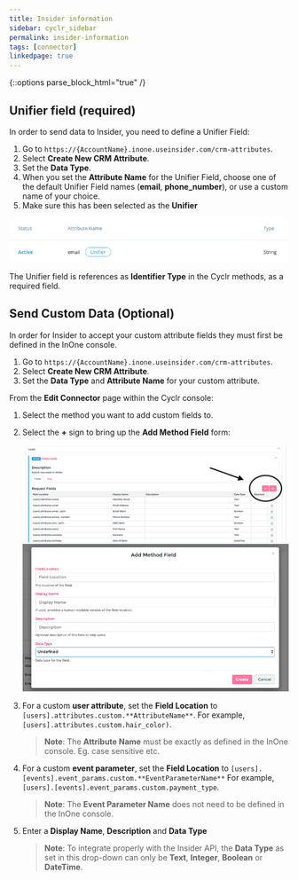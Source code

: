 ```yaml
---
title: Insider information
sidebar: cyclr_sidebar
permalink: insider-information
tags: [connector]
linkedpage: true
---
```

{::options parse_block_html="true" /}

<section class="card">

## Unifier field (required)

In order to send data to Insider, you need to define a Unifier Field:

1. Go to `https://{AccountName}.inone.useinsider.com/crm-attributes`.
2. Select **Create New CRM Attribute**.
3. Set the **Data Type**.
4. When you set the **Attribute Name** for the Unifier Field, choose one of the default Unifier Field names (**email**, **phone_number**), or use a custom name of your choice.
5. Make sure this has been selected as the **Unifier**

![unifier field](./images/insider_unifier.png)

The Unifier field is references as **Identifier Type** in the Cyclr methods, as a required field.

</section>
<section class="card">

## Send Custom Data (Optional)

In order for Insider to accept your custom attribute fields they must first be defined in the InOne console.

1. Go to `https://{AccountName}.inone.useinsider.com/crm-attributes`.
2. Select **Create New CRM Attribute**.
3. Set the **Data Type** and **Attribute Name** for your custom attribute.

From the **Edit Connector** page within the Cyclr console:

1. Select the method you want to add custom fields to.
2. Select the **+** sign to bring up the **Add Method Field** form:

   ![add custom field](./images/insider_add_cf.png)
   ![add custom field](./images/insider_cf_form.png)

3. For a custom **user attribute**, set the **Field Location** to `[users].attributes.custom.**AttributeName**`. For example, `[users].attributes.custom.hair_color)`.

   > **Note**: The **Attribute Name** must be exactly as defined in the InOne console. Eg. case sensitive etc.

4. For a custom **event parameter**, set the **Field Location** to `[users].[events].event_params.custom.**EventParameterName**` For example, `[users].[events].event_params.custom.payment_type`.

   > **Note**: The **Event Parameter Name** does not need to be defined in the InOne console.

5. Enter a **Display Name**, **Description** and **Data Type**

   > **Note**: To integrate properly with the Insider API, the **Data Type** as set in this drop-down can only be **Text**, **Integer**, **Boolean** or **DateTime**.

</section>
